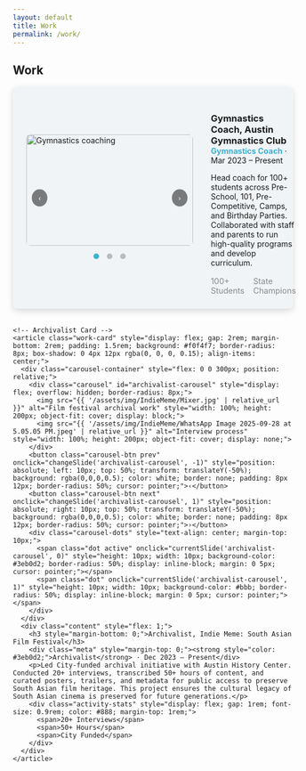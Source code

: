 ```yaml
---
layout: default
title: Work
permalink: /work/
---
```


<section class="section">
  <h2>Work</h2>

  <div class="work-cards-stack">
    <!-- Gymnastics Coach Card -->
    <article class="work-card" style="display: flex; gap: 2rem; margin-bottom: 2rem; padding: 1.5rem; background: #f0f4f7; border-radius: 8px; box-shadow: 0 4px 12px rgba(0, 0, 0, 0.15); align-items: center;">
      <div class="carousel-container" style="flex: 0 0 300px; position: relative;">
        <div class="carousel" id="gymnastics-carousel" style="display: flex; overflow: hidden; border-radius: 8px;">
          <img src="{{ '/assets/img/gymnastics-coaching/img_7222.jpg' | relative_url }}" alt="Gymnastics coaching" style="width: 100%; height: 200px; object-fit: cover; display: block;">
          <img src="{{ '/assets/img/gymnastics-coaching/img_8513.jpg' | relative_url }}" alt="Team training" style="width: 100%; height: 200px; object-fit: cover; display: none;">
          <img src="{{ '/assets/img/gymnastics-coaching/img_9993.jpg' | relative_url }}" alt="Competition" style="width: 100%; height: 200px; object-fit: cover; display: none;">
        </div>
        <button class="carousel-btn prev" onclick="changeSlide('gymnastics-carousel', -1)" style="position: absolute; left: 10px; top: 50%; transform: translateY(-50%); background: rgba(0,0,0,0.5); color: white; border: none; padding: 8px 12px; border-radius: 50%; cursor: pointer;">‹</button>
        <button class="carousel-btn next" onclick="changeSlide('gymnastics-carousel', 1)" style="position: absolute; right: 10px; top: 50%; transform: translateY(-50%); background: rgba(0,0,0,0.5); color: white; border: none; padding: 8px 12px; border-radius: 50%; cursor: pointer;">›</button>
        <div class="carousel-dots" style="text-align: center; margin-top: 10px;">
          <span class="dot active" onclick="currentSlide('gymnastics-carousel', 0)" style="height: 10px; width: 10px; background-color: #3eb0d2; border-radius: 50%; display: inline-block; margin: 0 5px; cursor: pointer;"></span>
          <span class="dot" onclick="currentSlide('gymnastics-carousel', 1)" style="height: 10px; width: 10px; background-color: #bbb; border-radius: 50%; display: inline-block; margin: 0 5px; cursor: pointer;"></span>
          <span class="dot" onclick="currentSlide('gymnastics-carousel', 2)" style="height: 10px; width: 10px; background-color: #bbb; border-radius: 50%; display: inline-block; margin: 0 5px; cursor: pointer;"></span>
        </div>
      </div>
      <div class="content" style="flex: 1;">
        <h3 style="margin-bottom: 0;">Gymnastics Coach, Austin Gymnastics Club</h3>
        <div class="meta" style="margin-top: 0;"><strong style="color: #3eb0d2;">Gymnastics Coach</strong> · Mar 2023 – Present</div>
        <p>Head coach for 100+ students across Pre-School, 101, Pre-Competitive, Camps, and Birthday Parties. Collaborated with staff and parents to run high-quality programs and develop curriculum.</p>
        <div class="activity-stats" style="display: flex; gap: 1rem; font-size: 0.9rem; color: #888; margin-top: 1rem;">
          <span>100+ Students</span>
          <span>State Champions</span>
        </div>
      </div>
    </article>

    <!-- Archivalist Card -->
    <article class="work-card" style="display: flex; gap: 2rem; margin-bottom: 2rem; padding: 1.5rem; background: #f0f4f7; border-radius: 8px; box-shadow: 0 4px 12px rgba(0, 0, 0, 0.15); align-items: center;">
      <div class="carousel-container" style="flex: 0 0 300px; position: relative;">
        <div class="carousel" id="archivalist-carousel" style="display: flex; overflow: hidden; border-radius: 8px;">
          <img src="{{ '/assets/img/IndieMeme/Mixer.jpg' | relative_url }}" alt="Film festival archival work" style="width: 100%; height: 200px; object-fit: cover; display: block;">
          <img src="{{ '/assets/img/IndieMeme/WhatsApp Image 2025-09-28 at 5.05.05 PM.jpeg' | relative_url }}" alt="Interview process" style="width: 100%; height: 200px; object-fit: cover; display: none;">
        </div>
        <button class="carousel-btn prev" onclick="changeSlide('archivalist-carousel', -1)" style="position: absolute; left: 10px; top: 50%; transform: translateY(-50%); background: rgba(0,0,0,0.5); color: white; border: none; padding: 8px 12px; border-radius: 50%; cursor: pointer;">‹</button>
        <button class="carousel-btn next" onclick="changeSlide('archivalist-carousel', 1)" style="position: absolute; right: 10px; top: 50%; transform: translateY(-50%); background: rgba(0,0,0,0.5); color: white; border: none; padding: 8px 12px; border-radius: 50%; cursor: pointer;">›</button>
        <div class="carousel-dots" style="text-align: center; margin-top: 10px;">
          <span class="dot active" onclick="currentSlide('archivalist-carousel', 0)" style="height: 10px; width: 10px; background-color: #3eb0d2; border-radius: 50%; display: inline-block; margin: 0 5px; cursor: pointer;"></span>
          <span class="dot" onclick="currentSlide('archivalist-carousel', 1)" style="height: 10px; width: 10px; background-color: #bbb; border-radius: 50%; display: inline-block; margin: 0 5px; cursor: pointer;"></span>
        </div>
      </div>
      <div class="content" style="flex: 1;">
        <h3 style="margin-bottom: 0;">Archivalist, Indie Meme: South Asian Film Festival</h3>
        <div class="meta" style="margin-top: 0;"><strong style="color: #3eb0d2;">Archivalist</strong> · Dec 2023 – Present</div>
        <p>Led City-funded archival initiative with Austin History Center. Conducted 20+ interviews, transcribed 50+ hours of content, and curated posters, trailers, and metadata for public access to preserve South Asian film heritage. This project ensures the cultural legacy of South Asian cinema is preserved for future generations.</p>
        <div class="activity-stats" style="display: flex; gap: 1rem; font-size: 0.9rem; color: #888; margin-top: 1rem;">
          <span>20+ Interviews</span>
          <span>50+ Hours</span>
          <span>City Funded</span>
        </div>
      </div>
    </article>
  </div>
</section>

<script src="{{ '/assets/js/carousel.js' | relative_url }}"></script>